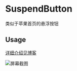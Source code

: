 # SuspendButton
类似于苹果首页的悬浮按钮


Usage
---


[详细介绍见博客](http://blog.csdn.net/u012988591/article/details/52860983)

![屏幕截图](https://github.com/MinMao-Hub/suspendButtonDemo/blob/master/screenshot/suspendbtn1.gif)

